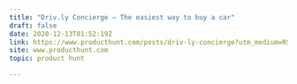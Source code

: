 ```yaml
---
title: "Driv.ly Concierge — The easiest way to buy a car"
draft: false
date: 2020-12-13T01:52:19Z
link: https://www.producthunt.com/posts/driv-ly-concierge?utm_medium=RSS&utm_source=hune
site: www.producthunt.com
topic: product hunt  

---
```

